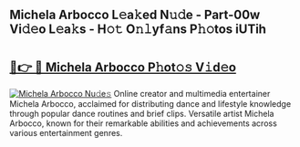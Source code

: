## Michela Arbocco L𝚎a𝚔ed N𝚞𝚍e - Part-00w Vi𝚍𝚎o L𝚎a𝚔s - H𝚘𝚝 O𝚗𝚕yf𝚊ns P𝚑𝚘tos iUTih

# <h2><a href="http://kf76gl.oniu.top/?m=Michela+Arbocco">🔗👉 🔴 Michela Arbocco P𝚑ot𝚘𝚜 V𝚒d𝚎o</a></h2>

[![Michela Arbocco Nu𝚍e𝚜](https://i.imgur.com/0qMVB7G.gif)](http://kf76gl.oniu.top/?m=Michela+Arbocco)
Online creator and multimedia entertainer Michela Arbocco, acclaimed for distributing dance and lifestyle knowledge through popular dance routines and brief clips. Versatile artist Michela Arbocco, known for their remarkable abilities and achievements across various entertainment genres.  
